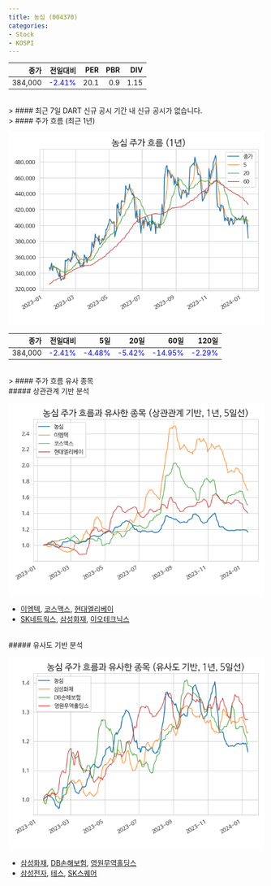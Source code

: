 ```yaml
---
title: 농심 (004370)
categories:
- Stock
- KOSPI
---
```


|종가|전일대비|PER|PBR|DIV|
|---:|-------:|--:|--:|--:|
|384,000|<span style="color: blue">-2.41%</span>|20.1|0.9|1.15|

<!-- more -->

<br>
> #### 최근 7일 DART 신규 공시
기간 내 신규 공시가 없습니다.

<br>
> #### 주가 흐름 (최근 1년)

![004370](/assets/images/stock/004370.png)

|종가|전일대비|5일|20일|60일|120일|
|---:|-------:|--:|---:|---:|----:|
|384,000|<span style="color: blue">-2.41%</span>|<span style="color: blue">-4.48%</span>|<span style="color: blue">-5.42%</span>|<span style="color: blue">-14.95%</span>|<span style="color: blue">-2.29%</span>|

<br>
> #### 주가 흐름 유사 종목

<br>
##### 상관관계 기반 분석

![004370](/assets/images/stock/004370_corr.png)
- [이엠텍](/091120/), [코스맥스](/192820/), [현대엘리베이](/017800/)
- [SK네트웍스](/001740/), [삼성화재](/000810/), [이오테크닉스](/039030/)

<br>
##### 유사도 기반 분석

![004370](/assets/images/stock/004370_sim.png)
- [삼성화재](/000810/), [DB손해보험](/005830/), [영원무역홀딩스](/009970/)
- [삼성전자](/005930/), [테스](/095610/), [SK스퀘어](/402340/)